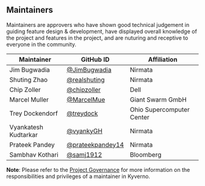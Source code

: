 ## Maintainers

Maintainers are approvers who have shown good technical judgement in guiding feature design & development, have displayed overall knowledge of the project and features in the project, and are nuturing and receptive to everyone in the community.

| Maintainer            | GitHub ID                                              | Affiliation               |
| --------------------- | ------------------------------------------------------ | ------------------------- |
| Jim Bugwadia          | [@JimBugwadia](https://github.com/JimBugwadia)         | Nirmata                   |
| Shuting Zhao          | [@realshuting](https://github.com/realshuting)         | Nirmata                   |
| Chip Zoller           | [@chipzoller](https://github.com/chipzoller)           | Dell                      |
| Marcel Muller         | [@MarcelMue](https://github.com/MarcelMue)             | Giant Swarm GmbH          |
| Trey Dockendorf       | [@treydock](https://github.com/treydock)               | Ohio Supercomputer Center |
| Vyankatesh Kudtarkar  | [@vyankyGH](https://github.com/vyankyGH)               | Nirmata                   |
| Prateek Pandey        | [@prateekpandey14](https://github.com/prateekpandey14) | Nirmata                   |
| Sambhav Kothari       | [@samj1912](https://github.com/samj1912)               | Bloomberg                 |


**Note**: Please refer to the [Project Governance](https://kyverno.io/community/project-governance/) for more information on the responsibilities and privileges of a maintainer in Kyverno.

